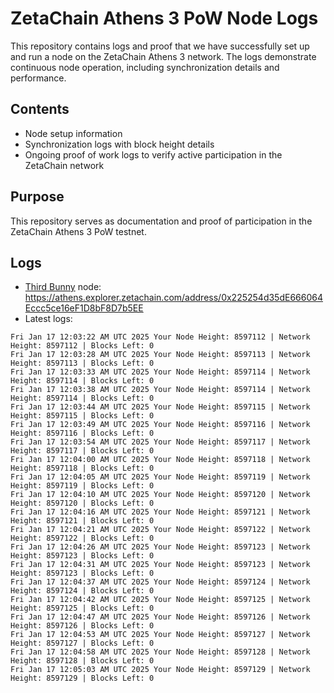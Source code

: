 # ZetaChain Athens 3 PoW Node Logs
This repository contains logs and proof that we have successfully set up and run a node on the ZetaChain Athens 3 network. The logs demonstrate continuous node operation, including synchronization details and performance.

## Contents
- Node setup information
- Synchronization logs with block height details
- Ongoing proof of work logs to verify active participation in the ZetaChain network

## Purpose
This repository serves as documentation and proof of participation in the ZetaChain Athens 3 PoW testnet.

## Logs

- [Third Bunny](https://thirdbunny.xyz/) node: https://athens.explorer.zetachain.com/address/0x225254d35dE666064Eccc5ce16eF1D8bF8D7b5EE
- Latest logs:
```
Fri Jan 17 12:03:22 AM UTC 2025 Your Node Height: 8597112 | Network Height: 8597112 | Blocks Left: 0
Fri Jan 17 12:03:28 AM UTC 2025 Your Node Height: 8597113 | Network Height: 8597113 | Blocks Left: 0
Fri Jan 17 12:03:33 AM UTC 2025 Your Node Height: 8597114 | Network Height: 8597114 | Blocks Left: 0
Fri Jan 17 12:03:38 AM UTC 2025 Your Node Height: 8597114 | Network Height: 8597114 | Blocks Left: 0
Fri Jan 17 12:03:44 AM UTC 2025 Your Node Height: 8597115 | Network Height: 8597115 | Blocks Left: 0
Fri Jan 17 12:03:49 AM UTC 2025 Your Node Height: 8597116 | Network Height: 8597116 | Blocks Left: 0
Fri Jan 17 12:03:54 AM UTC 2025 Your Node Height: 8597117 | Network Height: 8597117 | Blocks Left: 0
Fri Jan 17 12:04:00 AM UTC 2025 Your Node Height: 8597118 | Network Height: 8597118 | Blocks Left: 0
Fri Jan 17 12:04:05 AM UTC 2025 Your Node Height: 8597119 | Network Height: 8597119 | Blocks Left: 0
Fri Jan 17 12:04:10 AM UTC 2025 Your Node Height: 8597120 | Network Height: 8597120 | Blocks Left: 0
Fri Jan 17 12:04:16 AM UTC 2025 Your Node Height: 8597121 | Network Height: 8597121 | Blocks Left: 0
Fri Jan 17 12:04:21 AM UTC 2025 Your Node Height: 8597122 | Network Height: 8597122 | Blocks Left: 0
Fri Jan 17 12:04:26 AM UTC 2025 Your Node Height: 8597123 | Network Height: 8597123 | Blocks Left: 0
Fri Jan 17 12:04:31 AM UTC 2025 Your Node Height: 8597123 | Network Height: 8597123 | Blocks Left: 0
Fri Jan 17 12:04:37 AM UTC 2025 Your Node Height: 8597124 | Network Height: 8597124 | Blocks Left: 0
Fri Jan 17 12:04:42 AM UTC 2025 Your Node Height: 8597125 | Network Height: 8597125 | Blocks Left: 0
Fri Jan 17 12:04:47 AM UTC 2025 Your Node Height: 8597126 | Network Height: 8597126 | Blocks Left: 0
Fri Jan 17 12:04:53 AM UTC 2025 Your Node Height: 8597127 | Network Height: 8597127 | Blocks Left: 0
Fri Jan 17 12:04:58 AM UTC 2025 Your Node Height: 8597128 | Network Height: 8597128 | Blocks Left: 0
Fri Jan 17 12:05:03 AM UTC 2025 Your Node Height: 8597129 | Network Height: 8597129 | Blocks Left: 0
```
